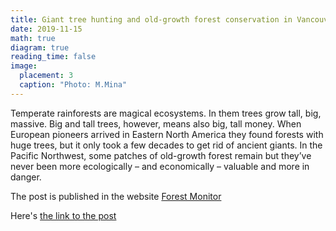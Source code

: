 ```yaml
---
title: Giant tree hunting and old-growth forest conservation in Vancouver Island
date: 2019-11-15
math: true
diagram: true
reading_time: false  
image:
  placement: 3
  caption: "Photo: M.Mina"
---
```


Temperate rainforests are magical ecosystems. In them trees grow tall, big, massive. Big and tall trees, however, means also big, tall money. When European pioneers arrived in Eastern North America they found forests with huge trees, but it only took a few decades to get rid of ancient giants. In the Pacific Northwest, some patches of old-growth forest remain but they’ve never been more ecologically – and economically – valuable and more in danger. 

The post is published in the website [Forest Monitor](https://www.blog.forest-monitor.com/en/) 

Here's [the link to the post](https://www.blog.forest-monitor.com/en/old-growth-forests-vancouver-island/)

